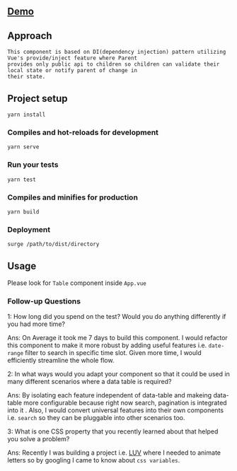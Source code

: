 
## [Demo](http://tablue.surge.sh/)

## Approach
```
This component is based on DI(dependency injection) pattern utilizing Vue's provide/inject feature where Parent
provides only public api to children so children can validate their local state or notify parent of change in 
their state.
```

## Project setup
```
yarn install
```

### Compiles and hot-reloads for development
```
yarn serve
```

### Run your tests
```
yarn test
```

### Compiles and minifies for production
```
yarn build
```

### Deployment
```
surge /path/to/dist/directory
```

## Usage
Please look for `Table` component inside `App.vue`

### Follow-up Questions
1: How long did you spend on the test? Would you do anything differently if you had more time?

Ans: On Average it took me 7 days to build this component. I would refactor this component to make it more robust by adding useful features i.e. `date-range` filter to search in specific time slot. Given more time, I would efficiently streamline the whole flow.

2: In what ways would you adapt your component so that it could be used in many different scenarios where a data table is required?

Ans: By isolating each feature independent of data-table and makeing data-table more configurable because right now search, pagination is integrated into it . Also, I would convert universal features into their own components i.e. `search` so they can be pluggable into other scenarios too.

3: What is one CSS property that you recently learned about that helped you solve a problem?

Ans: Recently I was building a project i.e. [LUV](https://letusvue.app) where I needed to animate letters so by googling I came to know about `css variables`.
